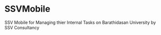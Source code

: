 # SSVMobile
SSV Mobile for Managing thier Internal Tasks on Barathidasan University by SSV Consultancy
